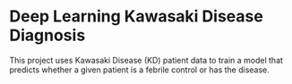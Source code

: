 # Deep Learning Kawasaki Disease Diagnosis

This project uses Kawasaki Disease (KD) patient data to train a model that predicts whether a given patient is a febrile control or has the disease.